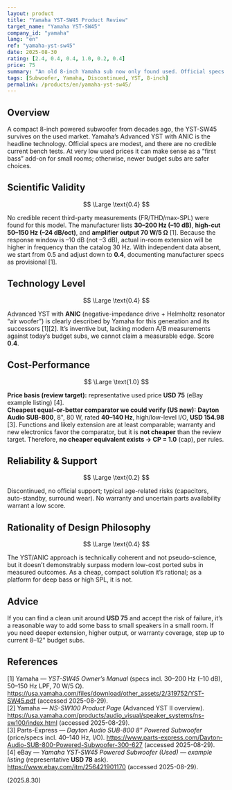 ```yaml
---
layout: product
title: "Yamaha YST-SW45 Product Review"
target_name: "Yamaha YST-SW45"
company_id: "yamaha"
lang: "en"
ref: "yamaha-yst-sw45"
date: 2025-08-30
rating: [2.4, 0.4, 0.4, 1.0, 0.2, 0.4]
price: 75
summary: "An old 8-inch Yamaha sub now only found used. Official specs list 30–200 Hz (–10 dB), 70 W/5 Ω, and a 50–150 Hz low-pass (–24 dB/oct). No credible modern third-party measurements exist for this exact model; real extension is modest. Advanced YST/ANIC was clever for its time but shows no proven advantage in recent comparative data. At ~USD 75 used, we could not verify any cheaper product clearly equal-or-better in user-facing functions and likely extension; cost-performance therefore caps at 1.0. Age-related reliability is the main risk."
tags: [Subwoofer, Yamaha, Discontinued, YST, 8-inch]
permalink: /products/en/yamaha-yst-sw45/
---
```


## Overview

A compact 8-inch powered subwoofer from decades ago, the YST-SW45 survives on the used market. Yamaha’s Advanced YST with ANIC is the headline technology. Official specs are modest, and there are no credible current bench tests. At very low used prices it can make sense as a “first bass” add-on for small rooms; otherwise, newer budget subs are safer choices.

## Scientific Validity

$$ \Large \text{0.4} $$

No credible recent third-party measurements (FR/THD/max-SPL) were found for this model. The manufacturer lists **30–200 Hz (–10 dB)**, **high-cut 50–150 Hz (–24 dB/oct)**, and **amplifier output 70 W/5 Ω** [1]. Because the response window is –10 dB (not –3 dB), actual in-room extension will be higher in frequency than the catalog 30 Hz. With independent data absent, we start from 0.5 and adjust down to **0.4**, documenting manufacturer specs as provisional [1].

## Technology Level

$$ \Large \text{0.4} $$

Advanced YST with **ANIC** (negative-impedance drive + Helmholtz resonator “air woofer”) is clearly described by Yamaha for this generation and its successors [1][2]. It’s inventive but, lacking modern A/B measurements against today’s budget subs, we cannot claim a measurable edge. Score **0.4**.

## Cost-Performance

$$ \Large \text{1.0} $$

**Price basis (review target):** representative used price **USD 75** (eBay example listing) [4].  
**Cheapest equal-or-better comparator we could verify (US new):** **Dayton Audio SUB-800**, 8", 80 W, rated **40–140 Hz**, high/low-level I/O, **USD 154.98** [3]. Functions and likely extension are at least comparable; warranty and new electronics favor the comparator, but it is **not cheaper** than the review target. Therefore, **no cheaper equivalent exists → CP = 1.0** (cap), per rules.

## Reliability & Support

$$ \Large \text{0.2} $$

Discontinued, no official support; typical age-related risks (capacitors, auto-standby, surround wear). No warranty and uncertain parts availability warrant a low score.

## Rationality of Design Philosophy

$$ \Large \text{0.4} $$

The YST/ANIC approach is technically coherent and not pseudo-science, but it doesn’t demonstrably surpass modern low-cost ported subs in measured outcomes. As a cheap, compact solution it’s rational; as a platform for deep bass or high SPL, it is not.

## Advice

If you can find a clean unit around **USD 75** and accept the risk of failure, it’s a reasonable way to add some bass to small speakers in a small room. If you need deeper extension, higher output, or warranty coverage, step up to current 8–12" budget subs.

## References

[1] Yamaha — *YST-SW45 Owner’s Manual* (specs incl. 30–200 Hz (–10 dB), 50–150 Hz LPF, 70 W/5 Ω). https://usa.yamaha.com/files/download/other_assets/2/319752/YST-SW45.pdf (accessed 2025-08-29).  
[2] Yamaha — *NS-SW100 Product Page* (Advanced YST II overview). https://usa.yamaha.com/products/audio_visual/speaker_systems/ns-sw100/index.html (accessed 2025-08-29).  
[3] Parts-Express — *Dayton Audio SUB-800 8" Powered Subwoofer* (price/specs incl. 40–140 Hz, I/O). https://www.parts-express.com/Dayton-Audio-SUB-800-Powered-Subwoofer-300-627 (accessed 2025-08-29).  
[4] eBay — *Yamaha YST-SW45 Powered Subwoofer (Used) — example listing* (representative **USD 78** ask). https://www.ebay.com/itm/256421901170 (accessed 2025-08-29).

(2025.8.30)

